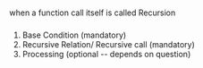 ####
when a function call itself is called Recursion


###
1. Base Condition (mandatory)
2. Recursive Relation/ Recursive call (mandatory)
3. Processing (optional -- depends on question)

